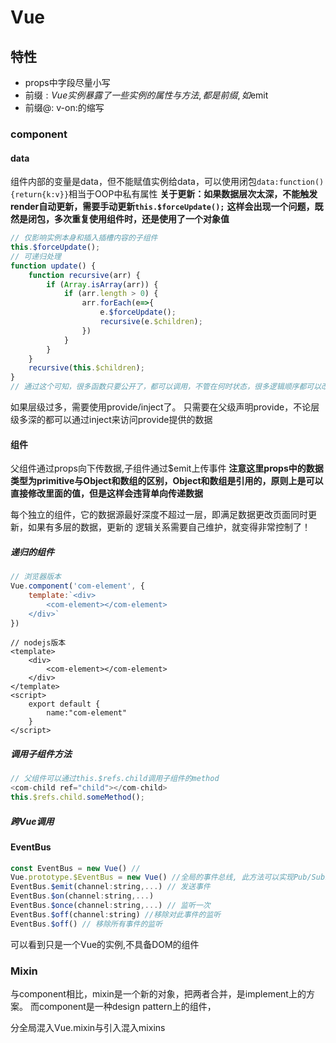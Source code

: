 # Vue

## 特性
- props中字段尽量小写
- 前缀$: Vue实例暴露了一些实例的属性与方法,都是前缀,如$emit
- 前缀@: v-on:的缩写

### component

#### data
组件内部的变量是data，但不能赋值实例给data，可以使用闭包`data:function(){return{k:v}}`相当于OOP中私有属性
**关于更新：如果数据层次太深，不能触发render自动更新，需要手动更新`this.$forceUpdate();`**
**这样会出现一个问题，既然是闭包，多次重复使用组件时，还是使用了一个对象值**

```javascript
// 仅影响实例本身和插入插槽内容的子组件
this.$forceUpdate();
// 可递归处理
function update() {
    function recursive(arr) {
        if (Array.isArray(arr)) {
            if (arr.length > 0) {
                arr.forEach(e=>{
                    e.$forceUpdate();
                    recursive(e.$children);
                })
            }
        }
    }
    recursive(this.$children);
}
// 通过这个可知，很多函数只要公开了，都可以调用，不管在何时状态，很多逻辑顺序都可以改变，最直接调用函数，不需要按照指定顺序来按部就班的执行。
```

如果层级过多，需要使用provide/inject了。
只需要在父级声明provide，不论层级多深的都可以通过inject来访问provide提供的数据


#### 组件
父组件通过props向下传数据,子组件通过$emit上传事件
**注意这里props中的数据类型为primitive与Object和数组的区别，Object和数组是引用的，原则上是可以直接修改里面的值，但是这样会违背单向传递数据**

每个独立的组件，它的数据源最好深度不超过一层，即满足数据更改页面同时更新，如果有多层的数据，更新的
逻辑关系需要自己维护，就变得非常控制了！

##### 递归的组件

```javascript
// 浏览器版本
Vue.component('com-element', {
    template:`<div>
		<com-element></com-element>
	</div>`
})
```
```vue
// nodejs版本
<template>
	<div>
        <com-element></com-element>
    </div>
</template>
<script>
	export default {
        name:"com-element"
    }
</script>
```



##### 调用子组件方法

```javascript
// 父组件可以通过this.$refs.child调用子组件的method
<com-child ref="child"></com-child>
this.$refs.child.someMethod();
```

##### 跨Vue调用

#### EventBus
```js
const EventBus = new Vue() // 
Vue.prototype.$EventBus = new Vue() //全局的事件总线, 此方法可以实现Pub/Sub发布与订阅的模式
EventBus.$emit(channel:string,...) // 发送事件
EventBus.$on(channel:string,...)
EventBus.$once(channel:string,...) // 监听一次
EventBus.$off(channel:string) //移除对此事件的监听
EventBus.$off() // 移除所有事件的监听
```
可以看到只是一个Vue的实例,不具备DOM的组件

### Mixin

与component相比，mixin是一个新的对象，把两者合并，是implement上的方案。
而component是一种design pattern上的组件，

分全局混入Vue.mixin与引入混入mixins
